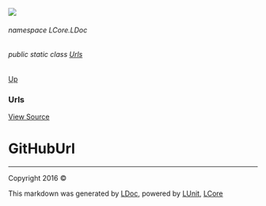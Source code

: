 ![](Content/LDoc-banner-small.png "")

###### namespace LCore.LDoc

###### public static class [Urls](docs/Urls.md)
[Up](docs/Urls.md)

### Urls
[View Source](LDoc.cs)

# GitHubUrl



---

Copyright 2016 &copy; [](../README.md) [](../TableOfContents.md)

This markdown was generated by [LDoc](https://github.com/CodeSingularity/LDoc), powered by [LUnit](https://github.com/CodeSingularity/LUnit), [LCore](https://github.com/CodeSingularity/LCore)
